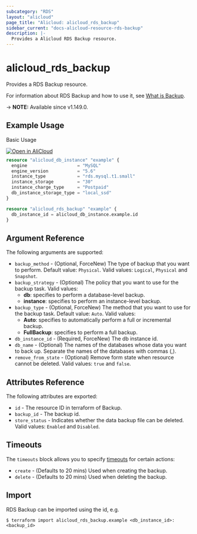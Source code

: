 ```yaml
---
subcategory: "RDS"
layout: "alicloud"
page_title: "Alicloud: alicloud_rds_backup"
sidebar_current: "docs-alicloud-resource-rds-backup"
description: |-
  Provides a Alicloud RDS Backup resource.
---
```


# alicloud_rds_backup

Provides a RDS Backup resource.

For information about RDS Backup and how to use it, see [What is Backup](https://www.alibabacloud.com/help/en/rds/developer-reference/api-rds-2014-08-15-createbackup).

-> **NOTE:** Available since v1.149.0.

## Example Usage

Basic Usage

<div style="display: block;margin-bottom: 40px;"><div class="oics-button" style="float: right;position: absolute;margin-bottom: 10px;">
  <a href="https://api.aliyun.com/terraform?resource=alicloud_rds_backup&exampleId=e8067d24-c7ba-faf2-88e6-b2c5d35cf357bf1d9822&activeTab=example&spm=docs.r.rds_backup.0.e8067d24c7&intl_lang=EN_US" target="_blank">
    <img alt="Open in AliCloud" src="https://img.alicdn.com/imgextra/i1/O1CN01hjjqXv1uYUlY56FyX_!!6000000006049-55-tps-254-36.svg" style="max-height: 44px; max-width: 100%;">
  </a>
</div></div>

```terraform
resource "alicloud_db_instance" "example" {
  engine                   = "MySQL"
  engine_version           = "5.6"
  instance_type            = "rds.mysql.t1.small"
  instance_storage         = "30"
  instance_charge_type     = "Postpaid"
  db_instance_storage_type = "local_ssd"
}

resource "alicloud_rds_backup" "example" {
  db_instance_id = alicloud_db_instance.example.id
}
```

## Argument Reference

The following arguments are supported:

* `backup_method` - (Optional, ForceNew) The type of backup that you want to perform. Default value: `Physical`. Valid values: `Logical`, `Physical` and `Snapshot`.
* `backup_strategy` - (Optional) The policy that you want to use for the backup task. Valid values:
  * **db**: specifies to perform a database-level backup.
  * **instance**: specifies to perform an instance-level backup.
* `backup_type` - (Optional, ForceNew) The method that you want to use for the backup task. Default value: `Auto`. Valid values:
  * **Auto**: specifies to automatically perform a full or incremental backup.
  * **FullBackup**: specifies to perform a full backup.
* `db_instance_id` - (Required, ForceNew) The db instance id.
* `db_name` - (Optional) The names of the databases whose data you want to back up. Separate the names of the databases with commas (,).
* `remove_from_state` - (Optional) Remove form state when resource cannot be deleted. Valid values: `true` and `false`.


## Attributes Reference

The following attributes are exported:

* `id` - The resource ID in terraform of Backup.
* `backup_id` - The backup id.
* `store_status` - Indicates whether the data backup file can be deleted. Valid values: `Enabled` and `Disabled`.

## Timeouts

The `timeouts` block allows you to specify [timeouts](https://developer.hashicorp.com/terraform/language/resources/syntax#operation-timeouts) for certain actions:

* `create` - (Defaults to 20 mins) Used when creating the backup.
* `delete` - (Defaults to 20 mins) Used when deleting the backup.

## Import

RDS Backup can be imported using the id, e.g.

```shell
$ terraform import alicloud_rds_backup.example <db_instance_id>:<backup_id>
```
